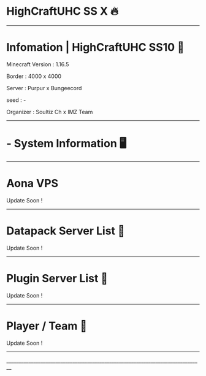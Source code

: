 # HighCraftUHC SS X 🔥
________________________________________________________________________________
# Infomation | HighCraftUHC SS10 📡

Minecraft Version : 1.16.5

Border :  4000 x 4000

Server : Purpur x Bungeecord

seed : -

Organizer : Soultiz Ch x IMZ Team 
________________________________________________________________________________
# - System Information 🖥️
________________________________________________________________________________
# Aona VPS

Update Soon !
________________________________________________________________________________
# Datapack Server List 📃

Update Soon !
________________________________________________________________________________
# Plugin Server List 📃

Update Soon !
________________________________________________________________________________
# Player / Team 📃

Update Soon !
________________________________________________________________________________
\_\_\_\_\_\_\_\_\_\_\_\_\_\_\_\_\_\_\_\_\_\_\_\_\_\_\_\_\_\_\_\_\_\_\_\_\_\_\_\_\_\_\_\_\_\_\_\_\_\_\_\_\_\__\_\_\_\_\_\_\_\_\_\_\_\_\_\_\_\_\_\_\_\_\_\_\_\_\_
